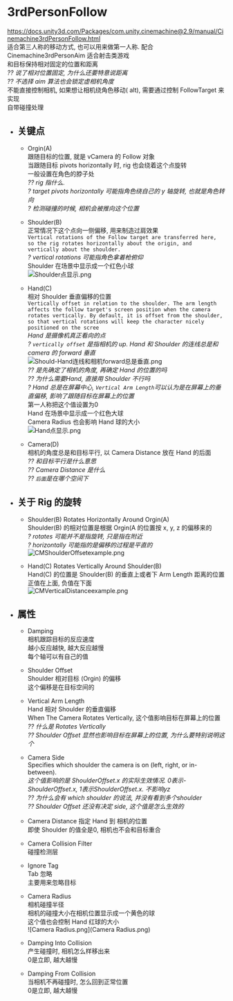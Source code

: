 ﻿3rdPersonFollow
=

https://docs.unity3d.com/Packages/com.unity.cinemachine@2.9/manual/Cinemachine3rdPersonFollow.html  
适合第三人称的移动方式, 也可以用来做第一人称. 配合 Cinemachine3rdPersonAim 适合射击类游戏  
和目标保持相对固定的位置和距离  
*?? 说了相对位置固定, 为什么还要特意说距离*  
*?? 不选择 aim 算法也会锁定虚相机角度*  
不能直接控制相机, 如果想让相机绕角色移动( alt), 需要通过控制 FollowTarget 来实现  
自带碰撞处理  

* ## 关键点
    * Orgin(A)  
        跟随目标的位置, 就是 vCamera 的 Follow 对象  
        当跟随目标 pivots horizontally 时, rig 也会绕着这个点旋转  
        一般设置在角色的脖子处  
        *?? rig 指什么.*  
        *? target pivots horizontally 可能指角色绕自己的 y 轴旋转, 也就是角色转向*  
        _? 检测碰撞的时候, 相机会被推向这个位置_  

    * Shoulder(B)  
      正常情况下这个点向一侧偏移, 用来制造过肩效果  
      `Vertical rotations of the Follow target are transferred here, so the rig rotates horizontally about the origin, and vertically about the shoulder.`  
      *? vertical rotations 可能指角色拿着枪俯仰*  
      Shoulder 在场景中显示成一个红色小球  
      ![Shoulder点显示.png](Shoulder点显示.png)

    * Hand(C)  
        相对 Shoulder 垂直偏移的位置  
        `Vertically offset in relation to the shoulder. The arm length affects the follow target's screen position when the camera rotates vertically. By default, it is offset from the shoulder, so that vertical rotations will keep the character nicely positioned on the scree`  
        _Hand 是摄像机真正看向的点_  
        _? `vertically offset` 是指相机的 up. Hand 和 Shoulder 的连线总是和 camera 的 forward 垂直_  
        ![Should-Hand连线和相机forward总是垂直.png](Should-Hand连线和相机forward总是垂直.png)  
        _?? 是先确定了相机的角度, 再确定 Hand 的位置的吗_  
        _?? 为什么需要Hand, 直接用 Shoulder 不行吗_  
        _? Hand 总是在屏幕中心, `Vertical Arm Length`可以认为是在屏幕上的垂直偏移, 影响了跟随目标在屏幕上的位置_  
        第一人称把这个值设置为0  
        Hand 在场景中显示成一个红色大球  
        Camera Radius 也会影响 Hand 球的大小  
        ![Hand点显示.png](Hand点显示.png)  

    * Camera(D)  
        相机的角度总是和目标平行, 以 Camera Distance 放在 Hand 的后面  
        *?? 和目标平行是什么意思*  
        *?? Camera Distance 是什么*  
        *?? `后面`是在哪个空间下*  

* ## 关于 Rig 的旋转
    * Shoulder(B) Rotates Horizontally Around Orgin(A)  
        Shoulder(B) 的相对位置是根据 Orgin(A 的位置按 x, y, z 的偏移来的  
        *? rotates 可能并不是指旋转, 只是指在附近*  
        *? horizontally 可能指的是偏移的过程是平直的*  
        ![CMShoulderOffsetexample.png](CMShoulderOffsetexample.png)  

    * Hand(C) Rotates Vertically Around Shoulder(B)  
        Hand(C) 的位置是 Shoulder(B) 的垂直上或者下 Arm Length 距离的位置  
        正值在上面, 负值在下面  
        ![CMVerticalDistanceexample.png](CMVerticalDistanceexample.png)  
      
* ## 属性  
    * Damping  
        相机跟踪目标的反应速度  
        越小反应越快, 越大反应越慢  
        每个轴可以有自己的值  
      
    * Shoulder Offset  
        Shoulder 相对目标 (Orgin) 的偏移  
        这个偏移是在目标空间的  
      
    * Vertical Arm Length  
        Hand 相对 Shoulder 的垂直偏移  
        When The Camera Rotates Vertically, 这个值影响目标在屏幕上的位置  
        *?? 什么是 Rotates Vertically*  
        *?? Shoulder Offset 显然也影响目标在屏幕上的位置, 为什么要特别说明这个*  
      
    * Camera Side  
        Specifies which shoulder the camera is on (left, right, or in-between).  
        *这个值影响的是 ShoulderOffset.x 的实际生效情况. 0表示-ShoulderOffset.x, 1表示ShoulderOffset.x. 不影响yz*  
        *?? 为什么会有 which shoulder 的说法, 并没有看到多个shoulder*  
        *?? Shoulder Offset 还没有决定 side, 这个值是怎么生效的*  
      
    * Camera Distance
        指定 Hand 到 相机的位置  
        即使 Shoulder 的值全是0, 相机也不会和目标重合  
      
    * Camera Collision Filter  
        碰撞检测层  

    * Ignore Tag  
        Tab 忽略  
        主要用来忽略目标  
      
    * Camera Radius  
        相机碰撞半径  
        相机的碰撞大小在相机位置显示成一个黄色的球  
        这个值也会控制 Hand 红球的大小  
        ![Camera Radius.png](Camera Radius.png)
      
    * Damping Into Collision  
        产生碰撞时, 相机怎么样移出来  
        0是立即, 越大越慢
      
    * Damping From Collision  
        当相机不再碰撞时, 怎么回到正常位置  
        0是立即, 越大越慢  
    